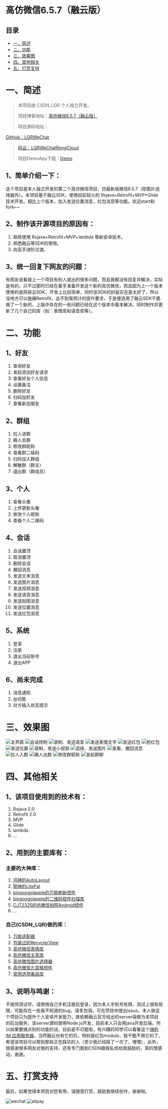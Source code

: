 高仿微信6.5.7（融云版）
============

## 目录
* [一、简述](#一简述)
* [二、功能](#二功能)
* [三、效果图](#三效果图)
* [四、其他相关](#四其他相关)
* [五、打赏支持](#五打赏支持)

# 一、简述

>本项目由 CSDN_LQR 个人独立开发。
>
>项目博客地址：[高仿微信6.5.7（融云版）](http://www.jianshu.com/p/f119810520e4)
>
>项目源码地址：
>
>
[GitHub：LQRWeChat](https://github.com/GitLqr/LQRWeChat)
>
>[码云：LQRWeChatRongCloud](https://git.oschina.net/CSDNLQR/lqrwechatrongcloud)
>
>项目DemoApp下载：[Demo](app-debug.apk)
	
## 1、简单介绍一下：
这个项目是本人独立开发的第二个高仿微信项目，仿最新版微信6.5.7（除图片选择器外）。本项目基于融云SDK，使用目前较火的 Rxjava+Retrofit+MVP+Glide 技术开发。相比上个版本，加入发送位置消息，红包消息等功能。欢迎start和fork~~

## 2、制作该开源项目的原因有：

1. 熟练使用 Rxjava+Retrofit+MVP+lambda 等新安卓技术。
2. 熟悉融云等SDK的使用。
3. 向高手进阶过渡。

## 3、统一回复下网友的问题：
有网友说看我上一个项目有别人提出的很多问题，而且我都没有回复并解决，实际是有的，只不过那时已经在着手准备开发这个新的高仿微信，而且因为上一个版本使用的是网易云SDK，开发上比较简单，同时该SDK的封装实在是太好了，所以没地方可以施展Retrofit，达不到我预计的提升要求，于是便选用了融云SDK干脆做了一个新的，上版中存在的一些问题已经在这个版本中基本解决，同时制作并更新了几个自己的库（如：表情库和语音库等）。

# 二、功能

## 1、好友

1. 查询好友
1. 发起添加好友请求
1. 查看好友个人信息
1. 设置备注
1. 删除好友
1. 扫码加好友
1. 查看新加朋友

## 2、群组

1. 拉人进群
1. 踢人去群
1. 修改群昵称
1. 查看群二级码
1. 扫码加入群组
1. 解散群（群主）
1. 退出群（群成员）

## 3、个人

1. 查看头像
1. 上传更新头像
1. 修改个人昵称
1. 查看个人二维码

## 4、会话

1. 会话置顶
1. 取消置顶
1. 删除会话
1. 撤回消息
1. 发送文本消息
1. 发送图片消息
1. 发送视频消息
1. 发送语音消息
1. 发送贴图消息
1. 发送位置消息
1. 发送红包消息

## 5、系统

1. 登录
1. 注册
1. 退出当前账号
1. 退出APP

## 6、尚未完成

1. 消息通知
1. @功能
1. 对方输入状态提示

# 三、效果图

![主界面](screenshots/1.gif)
![会话控制](screenshots/2.gif)
![录制、发送语音](screenshots/3.gif)
![发送表情文字](screenshots/4.gif)
![发送红包](screenshots/5.gif)
![抢红包](screenshots/6.gif)
![发送位置](screenshots/7.gif)
![录制、发送小视频](screenshots/8.gif)
![选择、发送图片](screenshots/9.gif)
![查看、撤回消息](screenshots/10.gif)
![拉人入群](screenshots/11.gif)
![踢人出群](screenshots/12.gif)
![修改群昵称](screenshots/13.gif)
![发起群聊](screenshots/14.gif)


# 四、其他相关

## 1、该项目使用到的技术有：

1. Rxjava 2.0
1. Retrofit 2.0
1. MVP 
1. Glide
1. lambda
1. ...

## 2、用到的主要库有：

### 主要的大神库：

1. [鸿神的AutoLayout](https://github.com/hongyangAndroid/AndroidAutoLayout)
1. [郭神的LitePal](https://github.com/LitePalFramework/LitePal)
1. [bingoogolapple的万能刷新控件](https://github.com/bingoogolapple/BGARefreshLayout-Android)
1. [bingoogolapple的二维码控件扫描库](https://github.com/bingoogolapple/BGAQRCode-Android)
1. [CJT2325的仿微信拍照Android控件](https://github.com/CJT2325/CameraView)
1. ...

### 自己(CSDN_LQR)做的库：

1. [万能适配器](https://github.com/GitLqr/LQRAdapterLibrary)
1. [包装过的RecyclerView](https://github.com/GitLqr/LQRRecyclerViewLibrary)
1. [高仿微信表情库](https://github.com/GitLqr/LQREmojiLibrary)
1. [高仿微信主意库](https://github.com/GitLqr/LQRAudioRecord)
1. [高仿微信图片选择器](https://github.com/GitLqr/LQRImagePicker)
1. [高仿微信九宫格控件](https://github.com/GitLqr/LQRNineGridImageView)
1. [常用选项条目库](https://github.com/GitLqr/LQROptionItemView)

## 3、说明与鸣谢：

不提供测试号，请使用自己手机注册后登录，因为本人手机号有限，测试上很有局限，可能存在一些我不知道的bug，请多包涵，可在项目中提出issue。本人做这个项目只为提升个人安卓开发能力，故依赖融云官方给出的server端做为本项目的后台服务，该server源码使用Node.js开发，目前本人只会用java开发后端，所以如果要搞点别的功能的话，目前是不可能啦，有兴趣的同学可以看看这个[嗨豹 IM 应用服务器](https://github.com/sealtalk/sealtalk-server)，当然融云也有它的坑，特别是红包module，我干脆不用它的了，希望该项目可以帮到那些正在踩坑的人（至少我已经踩了一次了，嘿嘿），此外，很感谢很多网友对我的支持，还有专门跑到CSDN跟我私信给我鼓励的，真的很感动，谢谢。

# 五、打赏支持

最后，如果觉得本项目对您有用，请随意打赏，鼓励我继续创作，谢谢啦。

![wechat](screenshots/wechat_pay.png)
![alipay](screenshots/alipay.png)


